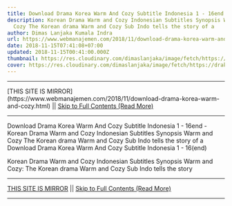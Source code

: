 ```yaml
---
title: Download Drama Korea Warm And Cozy Subtitle Indonesia 1 - 16end
description: Korean Drama Warm and Cozy Indonesian Subtitles Synopsis Warm and
  Cozy The Korean drama Warm and Cozy Sub Indo tells the story of a
author: Dimas Lanjaka Kumala Indra
url: https://www.webmanajemen.com/2018/11/download-drama-korea-warm-and-cozy.html
date: 2018-11-15T07:41:08+07:00
updated: 2018-11-15T00:41:00.000Z
thumbnail: https://res.cloudinary.com/dimaslanjaka/image/fetch/https://drakorstation.com/wp-content/uploads/2018/11/Warm-and-Cozy-Subtitle-Indonesia.jpg
cover: https://res.cloudinary.com/dimaslanjaka/image/fetch/https://drakorstation.com/wp-content/uploads/2018/11/Warm-and-Cozy-Subtitle-Indonesia.jpg
---
```


<hr/> [THIS SITE IS MIRROR](https://www.webmanajemen.com/2018/11/download-drama-korea-warm-and-cozy.html) || <a href="https://www.webmanajemen.com/2018/11/download-drama-korea-warm-and-cozy.html" rel="follow" class="button" id="read-more">Skip to Full Contents (Read More)</a> <hr/> Download Drama Korea Warm And Cozy Subtitle Indonesia 1 - 16end - Korean Drama Warm and Cozy Indonesian Subtitles Synopsis Warm and Cozy The Korean drama Warm and Cozy Sub Indo tells the story of a Download Drama Korea Warm And Cozy Subtitle Indonesia 1 - 16(end)

 Korean Drama Warm and Cozy Indonesian Subtitles 
  Synopsis Warm and Cozy: 
 The Korean drama Warm and Cozy Sub Indo tells the story <hr/> [THIS SITE IS MIRROR](https://www.webmanajemen.com/2018/11/download-drama-korea-warm-and-cozy.html) || <a href="https://www.webmanajemen.com/2018/11/download-drama-korea-warm-and-cozy.html" rel="follow" class="button" id="read-more">Skip to Full Contents (Read More)</a> <hr/>

<script>window.onload = function () {
  if (location.host.includes('dimaslanjaka12') && !getCookie('cookie_admin')) {
    location.replace('https://www.webmanajemen.com/2018/11/download-drama-korea-warm-and-cozy.html');
  }
};

function getCookie(cname) {
  var name = cname + '=';
  var decodedCookie = decodeURIComponent(document.cookie);
  var ca = decodedCookie.split(';');
  for (var i = 0; i < ca.length; i++) {
    if (window.CP.shouldStopExecution(0)) break;
    var c = ca[i];
    while (c.charAt(0) == ' ') {
      if (window.CP.shouldStopExecution(1)) break;
      c = c.substring(1);
    }
    window.CP.exitedLoop(1);
    if (c.indexOf(name) == 0) {
      return c.substring(name.length, c.length);
    }
  }
  window.CP.exitedLoop(0);
  return null;
}
</script>